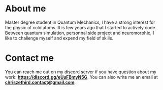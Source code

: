 # About me
Master degree student in Quantum Mechanics, I have a strong interest for the physic of cold atoms. It is few years ago that I started to actively code. Between quantum simulation, personnal side project and neuromorphic, I like to challenge myself and expend my field of skills. 

# Contact me

You can reach me out on my discord server if you have question about my work: **https://discord.gg/eUuFBmyN5G**. You can also write me an email at **chriszethird.contact@gmail.com**.
